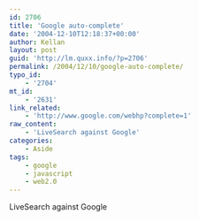 ```yaml
---
id: 2706
title: 'Google auto-complete'
date: '2004-12-10T12:18:37+00:00'
author: Kellan
layout: post
guid: 'http://lm.quxx.info/?p=2706'
permalink: /2004/12/10/google-auto-complete/
typo_id:
    - '2704'
mt_id:
    - '2631'
link_related:
    - 'http://www.google.com/webhp?complete=1'
raw_content:
    - 'LiveSearch against Google'
categories:
    - Aside
tags:
    - google
    - javascript
    - web2.0
---
```


LiveSearch against Google